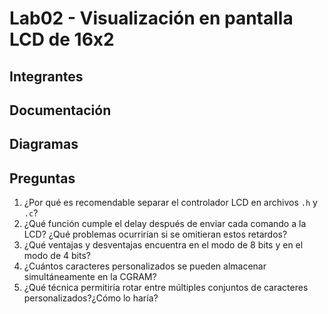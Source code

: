 # Lab02 - Visualización en pantalla LCD de 16x2 

## Integrantes

## Documentación


## Diagramas


## Preguntas

1. ¿Por qué es recomendable separar el controlador LCD en archivos ```.h``` y ```.c```?
2. ¿Qué función cumple el delay después de enviar cada comando a la LCD? ¿Qué problemas ocurrirían si se omitieran estos retardos?
3. ¿Qué ventajas y desventajas encuentra en el modo de 8 bits y en el modo de 4 bits?
4. ¿Cuántos caracteres personalizados se pueden almacenar simultáneamente en la CGRAM?
5. ¿Qué técnica permitiría rotar entre múltiples conjuntos de caracteres personalizados?¿Cómo lo haría?